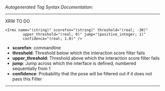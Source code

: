 _Autogenerated Tag Syntax Documentation:_

---
XRW TO DO

```
<Irms name="(string)" scorefxn="(string)" threshold="(real; -30)"
        upper_threshold="(real; 0)" jump="(positive_integer; 1)"
        confidence="(real; 1.0)" />
```

-   **scorefxn**: commandline
-   **threshold**: Threshold below which the interaction score filter fails
-   **upper_threshold**: Threshold above which the interaction score filter fails
-   **jump**: Jump across which the interface is defined, numbered sequentially from 1
-   **confidence**: Probability that the pose will be filtered out if it does not pass this Filter

---
